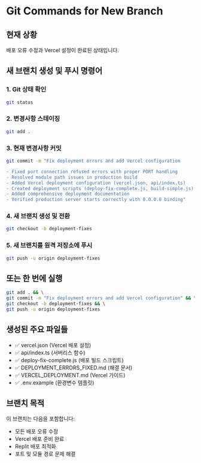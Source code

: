 # Git Commands for New Branch

## 현재 상황
배포 오류 수정과 Vercel 설정이 완료된 상태입니다.

## 새 브랜치 생성 및 푸시 명령어

### 1. Git 상태 확인
```bash
git status
```

### 2. 변경사항 스테이징
```bash
git add .
```

### 3. 현재 변경사항 커밋
```bash
git commit -m "Fix deployment errors and add Vercel configuration

- Fixed port connection refused errors with proper PORT handling
- Resolved module path issues in production build
- Added Vercel deployment configuration (vercel.json, api/index.ts)
- Created deployment scripts (deploy-fix-complete.js, build-simple.js)
- Added comprehensive deployment documentation
- Verified production server starts correctly with 0.0.0.0 binding"
```

### 4. 새 브랜치 생성 및 전환
```bash
git checkout -b deployment-fixes
```

### 5. 새 브랜치를 원격 저장소에 푸시
```bash
git push -u origin deployment-fixes
```

## 또는 한 번에 실행
```bash
git add . && \
git commit -m "Fix deployment errors and add Vercel configuration" && \
git checkout -b deployment-fixes && \
git push -u origin deployment-fixes
```

## 생성된 주요 파일들
- ✅ vercel.json (Vercel 배포 설정)
- ✅ api/index.ts (서버리스 함수)
- ✅ deploy-fix-complete.js (배포 빌드 스크립트)
- ✅ DEPLOYMENT_ERRORS_FIXED.md (해결 문서)
- ✅ VERCEL_DEPLOYMENT.md (Vercel 가이드)
- ✅ .env.example (환경변수 템플릿)

## 브랜치 목적
이 브랜치는 다음을 포함합니다:
- 모든 배포 오류 수정
- Vercel 배포 준비 완료
- Replit 배포 최적화
- 포트 및 모듈 경로 문제 해결